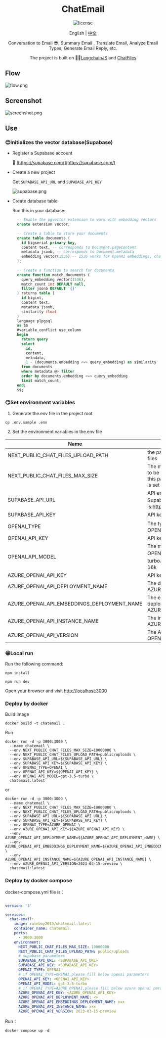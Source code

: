 <div align="center">
  
<h1 align="center">ChatEmail</h1>

[![license](https://img.shields.io/github/license/modelscope/modelscope.svg)](./LICENSE)

English | [中文](./README.md)

Conversation to Email 😎, Summary Email , Translate Email, Analyze Email Types, Generate Email Reply, etc.

The project is built on 🦜️🔗[LangchainJS](https://github.com/hwchase17/langchainjs) and [ChatFiles](https://github.com/guangzhengli/ChatFiles)

</div>

## Flow
![flow.png](./doc/flow.png)

## Screenshot
![screenshot.png](./doc/screenshot.png)

## Use

### 😊Initializes the vector database(Supabase)
- Register a Supabase account
  
  🔗 [https://supabase.com/](https://supabase.com/)
  
- Create a new project
  
  Get `SUPABASE_API_URL` and `SUPABASE_API_KEY`
  
  ![supabase.png](./doc/supabase.png)

- Create database table

  Run this in your database:
  
  ```sql
    -- Enable the pgvector extension to work with embedding vectors
    create extension vector;
    
    -- Create a table to store your documents
    create table documents (
      id bigserial primary key,
      content text, -- corresponds to Document.pageContent
      metadata jsonb, -- corresponds to Document.metadata
      embedding vector(1536) -- 1536 works for OpenAI embeddings, change if needed
    );
    
    -- Create a function to search for documents
    create function match_documents (
      query_embedding vector(1536),
      match_count int DEFAULT null,
      filter jsonb DEFAULT '{}'
    ) returns table (
      id bigint,
      content text,
      metadata jsonb,
      similarity float
    )
    language plpgsql
    as $$
    #variable_conflict use_column
    begin
      return query
      select
        id,
        content,
        metadata,
        1 - (documents.embedding <=> query_embedding) as similarity
      from documents
      where metadata @> filter
      order by documents.embedding <=> query_embedding
      limit match_count;
    end;
    $$;
    ```

### 😏Set environment variables
1. Generate the.env file in the project root
  ```shell
  cp .env.sample .env
  ```
2. Set the environment variables in the.env file

| Name                     | Description                                                                                                               | Default value                           |
|------------------------|------------------------------------------------------------------------------------------------------------------|-------------------------------|
| NEXT_PUBLIC_CHAT_FILES_UPLOAD_PATH     | the path for store uploaded files                              | public/uploads                             |
| NEXT_PUBLIC_CHAT_FILES_MAX_SIZE  | The maximum size of file to be uploaded, in bytes. If this parameter is not set or is set to 0, there is no limit                            | 0 |
| SUPABASE_API_URL | API endpoint for Supabase，format is:https://xxxx.supabase.co                                          |          |
| SUPABASE_API_KEY | API key for Supabase ||
| OPENAI_TYPE | The type for OPENAI，OPENAI or AZURE_OPENAI        |OPENAI|
| OPENAI_API_KEY | API key for OPENAI       ||
| OPENAI_API_MODEL | The model name for OPENAI，such gpt-3.5-turbo、gpt-3.5-turbo-16k       |gpt-3.5-turbo|
| AZURE_OPENAI_API_KEY | API key for AZURE OPENAI        ||
| AZURE_OPENAI_API_DEPLOYMENT_NAME | The deployment name for AZURE OPENAI       ||
| AZURE_OPENAI_API_EMBEDDINGS_DEPLOYMENT_NAME | The embedded model deployment name for AZURE OPENAI ||
| AZURE_OPENAI_API_INSTANCE_NAME | The instance name for AZURE OPENAI  ||
| AZURE_OPENAI_API_VERSION | The API version for AZURE OPENAI|2023-03-15-preview|
   
### 😁Local run

Run the following command:

```shell
npm install

npm run dev
```
Open your browser and visit [http://localhost:3000](http://localhost:300)

### Deploy by docker 

Build Image

```shell
docker build -t chatemail .
```

Run

```shell
docker run -d -p 3000:3000 \
  --name chatemail \
  --env NEXT_PUBLIC_CHAT_FILES_MAX_SIZE=10000000 \
  --env NEXT_PUBLIC_CHAT_FILES_UPLOAD_PATH=public/uploads \
  --env SUPABASE_API_URL=${SUPABASE_API_URL} \
  --env SUPABASE_API_KEY=${SUPABASE_API_KEY} \
  --env OPENAI_TYPE=OPENAI \
  --env OPENAI_API_KEY=${OPENAI_API_KEY} \
  --env OPENAI_API_MODEL=gpt-3.5-turbo \
  chatemail:latest
```

or

```shell
docker run -d -p 3000:3000 \
  --name chatemail \
  --env NEXT_PUBLIC_CHAT_FILES_MAX_SIZE=10000000 \
  --env NEXT_PUBLIC_CHAT_FILES_UPLOAD_PATH=public/uploads \
  --env SUPABASE_API_URL=${SUPABASE_API_URL} \
  --env SUPABASE_API_KEY=${SUPABASE_API_KEY} \
  --env OPENAI_TYPE=AZURE_OPENAI \
  --env AZURE_OPENAI_API_KEY=${AZURE_OPENAI_API_KEY} \
  --env AZURE_OPENAI_API_DEPLOYMENT_NAME=${AZURE_OPENAI_API_DEPLOYMENT_NAME} \
  --env AZURE_OPENAI_API_EMBEDDINGS_DEPLOYMENT_NAME=${AZURE_OPENAI_API_EMBEDDINGS_DEPLOYMENT_NAME} \
  --env AZURE_OPENAI_API_INSTANCE_NAME=${AZURE_OPENAI_API_INSTANCE_NAME} \
  --env AZURE_OPENAI_API_VERSION=2023-03-15-preview \
  chatemail:latest
```
### Deploy by docker compose

docker-compose.yml file is：

```yaml

version: '3'

services:
  chat-email:
    image: rainboy2010/chatemail:latest
    container_name: chatemail
    ports:
      - 3000:3000
    environment:
      NEXT_PUBLIC_CHAT_FILES_MAX_SIZE: 10000000
      NEXT_PUBLIC_CHAT_FILES_UPLOAD_PATH: public/uploads
      # supabase parameters
      SUPABASE_API_URL: <SUPABASE_API_URL>
      SUPABASE_API_KEY: <SUPABASE_API_KEY>
      OPENAI_TYPE: OPENAI
      # if OPENAI_TYPE=OPENAI,please fill below openai parameters
      OPENAI_API_KEY: <OPENAI_API_KEY>
      OPENAI_API_MODEL: gpt-3.5-turbo
      # if OPENAI_TYPE=AZURE_OPENAI,please fill below azure openai parameters
      AZURE_OPENAI_API_KEY: <AZURE_OPENAI_API_KEY>
      AZURE_OPENAI_API_DEPLOYMENT_NAME: <>
      AZURE_OPENAI_API_EMBEDDINGS_DEPLOYMENT_NAME: xxx
      AZURE_OPENAI_API_INSTANCE_NAME: xxx
      AZURE_OPENAI_API_VERSION: 2023-03-15-preview
```

Run：

```shell
docker compose up -d
```
